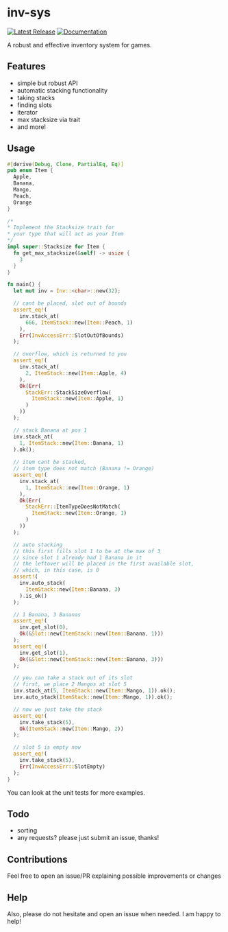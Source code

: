 # inv-sys
[![Latest Release][crates-io-badge]][crates-io-url]
[![Documentation][docs-rs-img]][docs-rs-url]

A robust and effective inventory system for games.

## Features
- simple but robust API
- automatic stacking functionality
- taking stacks
- finding slots
- iterator
- max stacksize via trait
- and more!

## Usage
```rust
#[derive(Debug, Clone, PartialEq, Eq)]
pub enum Item {
  Apple,
  Banana,
  Mango,
  Peach,
  Orange
}

/* 
* Implement the Stacksize trait for 
* your type that will act as your Item
*/
impl super::Stacksize for Item {
  fn get_max_stacksize(&self) -> usize {
    3
  }
}

fn main() {
  let mut inv = Inv::<char>::new(32);

  // cant be placed, slot out of bounds
  assert_eq!(
    inv.stack_at(
      666, ItemStack::new(Item::Peach, 1)
    ),
    Err(InvAccessErr::SlotOutOfBounds)
  );

  // overflow, which is returned to you
  assert_eq!(
    inv.stack_at(
      2, ItemStack::new(Item::Apple, 4)
    ),
    Ok(Err(
      StackErr::StackSizeOverflow(
        ItemStack::new(Item::Apple, 1)
      )
    ))
  );

  // stack Banana at pos 1
  inv.stack_at(
    1, ItemStack::new(Item::Banana, 1)
  ).ok();
  
  // item cant be stacked, 
  // item type does not match (Banana != Orange)
  assert_eq!(
    inv.stack_at(
      1, ItemStack::new(Item::Orange, 1)
    ),
    Ok(Err(
      StackErr::ItemTypeDoesNotMatch(
        ItemStack::new(Item::Orange, 1)
      )
    ))
  );

  // auto stacking
  // this first fills slot 1 to be at the max of 3
  // since slot 1 already had 1 Banana in it
  // the leftover will be placed in the first available slot,
  // which, in this case, is 0
  assert!(
    inv.auto_stack(
      ItemStack::new(Item::Banana, 3)
    ).is_ok()
  );

  // 1 Banana, 3 Bananas
  assert_eq!(
    inv.get_slot(0), 
    Ok(&Slot::new(ItemStack::new(Item::Banana, 1)))
  );
  assert_eq!(
    inv.get_slot(1), 
    Ok(&Slot::new(ItemStack::new(Item::Banana, 3)))
  );

  // you can take a stack out of its slot
  // first, we place 2 Mangos at slot 5
  inv.stack_at(5, ItemStack::new(Item::Mango, 1)).ok();
  inv.auto_stack(ItemStack::new(Item::Mango, 1)).ok();

  // now we just take the stack
  assert_eq!(
    inv.take_stack(5), 
    Ok(ItemStack::new(Item::Mango, 2))
  );

  // slot 5 is empty now
  assert_eq!(
    inv.take_stack(5), 
    Err(InvAccessErr::SlotEmpty)
  );
}
```
You can look at the unit tests for more examples.

## Todo
 - sorting
 - any requests? please just submit an issue, thanks!

## Contributions
Feel free to open an issue/PR explaining possible improvements or changes

## Help
Also, please do not hesitate and open an issue when needed. I am happy to help!

[crates-io-badge]: https://img.shields.io/crates/v/inv-sys.svg
[crates-io-url]: https://crates.io/crates/inv-sys
[docs-rs-img]: https://docs.rs/inv-sys/badge.svg
[docs-rs-url]: https://docs.rs/inv-sys
